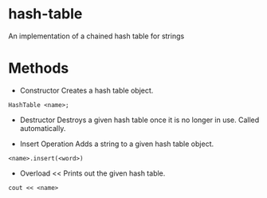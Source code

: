 # hash-table
An implementation of a chained hash table for strings

# Methods
- Constructor
Creates a hash table object.
```
HashTable <name>;
```

- Destructor
Destroys a given hash table once it is no longer in use.
Called automatically.

- Insert Operation
Adds a string to a given hash table object.
```
<name>.insert(<word>)
```

- Overload <<
Prints out the given hash table.
```
cout << <name>
```
